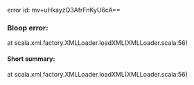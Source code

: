 error id: mv+uHkayzQ3AfrFnKyU6cA==
### Bloop error:

at scala.xml.factory.XMLLoader.loadXML(XMLLoader.scala:56)
#### Short summary: 

at scala.xml.factory.XMLLoader.loadXML(XMLLoader.scala:56)